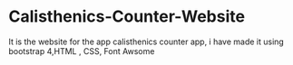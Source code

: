 # Calisthenics-Counter-Website
It is the website for the app calisthenics counter app, i have made it using bootstrap 4,HTML , CSS, Font Awsome 
